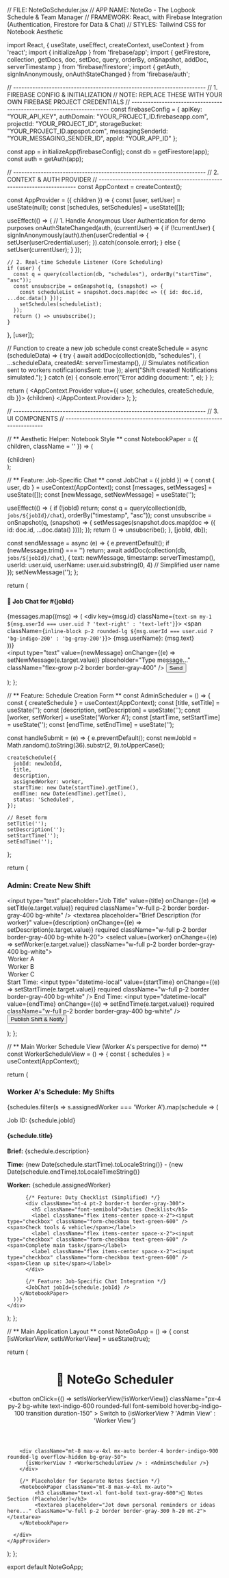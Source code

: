 // FILE: NoteGoScheduler.jsx
// APP NAME: NoteGo - The Logbook Schedule & Team Manager
// FRAMEWORK: React, with Firebase Integration (Authentication, Firestore for Data & Chat)
// STYLES: Tailwind CSS for Notebook Aesthetic

import React, { useState, useEffect, createContext, useContext } from 'react';
import { initializeApp } from 'firebase/app';
import { getFirestore, collection, getDocs, doc, setDoc, query, orderBy, onSnapshot, addDoc, serverTimestamp } from 'firebase/firestore';
import { getAuth, signInAnonymously, onAuthStateChanged } from 'firebase/auth';

// ----------------------------------------------------------------------
// 1. FIREBASE CONFIG & INITIALIZATION
// NOTE: REPLACE THESE WITH YOUR OWN FIREBASE PROJECT CREDENTIALS
// ----------------------------------------------------------------------
const firebaseConfig = {
  apiKey: "YOUR_API_KEY",
  authDomain: "YOUR_PROJECT_ID.firebaseapp.com",
  projectId: "YOUR_PROJECT_ID",
  storageBucket: "YOUR_PROJECT_ID.appspot.com",
  messagingSenderId: "YOUR_MESSAGING_SENDER_ID",
  appId: "YOUR_APP_ID"
};

const app = initializeApp(firebaseConfig);
const db = getFirestore(app);
const auth = getAuth(app);

// ----------------------------------------------------------------------
// 2. CONTEXT & AUTH PROVIDER
// ----------------------------------------------------------------------
const AppContext = createContext();

const AppProvider = ({ children }) => {
  const [user, setUser] = useState(null);
  const [schedules, setSchedules] = useState([]);

  useEffect(() => {
    // 1. Handle Anonymous User Authentication for demo purposes
    onAuthStateChanged(auth, (currentUser) => {
      if (!currentUser) {
        signInAnonymously(auth).then(userCredential => {
          setUser(userCredential.user);
        }).catch(console.error);
      } else {
        setUser(currentUser);
      }
    });

    // 2. Real-time Schedule Listener (Core Scheduling)
    if (user) {
      const q = query(collection(db, "schedules"), orderBy("startTime", "asc"));
      const unsubscribe = onSnapshot(q, (snapshot) => {
        const scheduleList = snapshot.docs.map(doc => ({ id: doc.id, ...doc.data() }));
        setSchedules(scheduleList);
      });
      return () => unsubscribe();
    }
  }, [user]);

  // Function to create a new job schedule
  const createSchedule = async (scheduleData) => {
    try {
      await addDoc(collection(db, "schedules"), {
        ...scheduleData,
        createdAt: serverTimestamp(),
        // Simulates notification sent to workers
        notificationsSent: true 
      });
      alert("Shift created! Notifications simulated.");
    } catch (e) {
      console.error("Error adding document: ", e);
    }
  };

  return (
    <AppContext.Provider value={{ user, schedules, createSchedule, db }}>
      {children}
    </AppContext.Provider>
  );
};

// ----------------------------------------------------------------------
// 3. UI COMPONENTS
// ----------------------------------------------------------------------

// ** Aesthetic Helper: Notebook Style **
const NotebookPaper = ({ children, className = '' }) => (
  <div className={`bg-amber-50 border-r-4 border-gray-400 p-6 shadow-xl ${className}`} style={{
    backgroundImage: `linear-gradient(to bottom, #d6d6d6 1px, transparent 1px), linear-gradient(to right, #d6d6d6 1px, transparent 1px)`,
    backgroundSize: `100% 30px, 30px 100%`, // Horizontal lines every 30px
    backgroundPosition: `0 10px`, // Start line 10px down
  }}>
    {children}
  </div>
);

// ** Feature: Job-Specific Chat **
const JobChat = ({ jobId }) => {
  const { user, db } = useContext(AppContext);
  const [messages, setMessages] = useState([]);
  const [newMessage, setNewMessage] = useState('');

  useEffect(() => {
    if (!jobId) return;
    const q = query(collection(db, `jobs/${jobId}/chat`), orderBy("timestamp", "asc"));
    const unsubscribe = onSnapshot(q, (snapshot) => {
      setMessages(snapshot.docs.map(doc => ({ id: doc.id, ...doc.data() })));
    });
    return () => unsubscribe();
  }, [jobId, db]);

  const sendMessage = async (e) => {
    e.preventDefault();
    if (newMessage.trim() === '') return;
    await addDoc(collection(db, `jobs/${jobId}/chat`), {
      text: newMessage,
      timestamp: serverTimestamp(),
      userId: user.uid,
      userName: user.uid.substring(0, 4) // Simplified user name
    });
    setNewMessage('');
  };

  return (
    <div className="mt-4 border-t border-gray-300 pt-4">
      <h4 className="font-bold text-lg text-indigo-700">💬 Job Chat for #{jobId}</h4>
      <div className="h-40 overflow-y-scroll p-2 bg-white border border-gray-200">
        {messages.map((msg) => (
          <div key={msg.id} className={`text-sm my-1 ${msg.userId === user.uid ? 'text-right' : 'text-left'}`}>
            <span className={`inline-block p-2 rounded-lg ${msg.userId === user.uid ? 'bg-indigo-200' : 'bg-gray-200'}`}>
              <span className="font-semibold">{msg.userName}:</span> {msg.text}
            </span>
          </div>
        ))}
      </div>
      <form onSubmit={sendMessage} className="flex mt-2">
        <input
          type="text"
          value={newMessage}
          onChange={(e) => setNewMessage(e.target.value)}
          placeholder="Type message..."
          className="flex-grow p-2 border border-gray-400"
        />
        <button type="submit" className="ml-2 px-4 py-2 bg-indigo-600 text-white hover:bg-indigo-700">Send</button>
      </form>
    </div>
  );
};

// ** Feature: Schedule Creation Form **
const AdminScheduler = () => {
  const { createSchedule } = useContext(AppContext);
  const [title, setTitle] = useState('');
  const [description, setDescription] = useState('');
  const [worker, setWorker] = useState('Worker A');
  const [startTime, setStartTime] = useState('');
  const [endTime, setEndTime] = useState('');

  const handleSubmit = (e) => {
    e.preventDefault();
    const newJobId = Math.random().toString(36).substr(2, 9).toUpperCase();

    createSchedule({
      jobId: newJobId,
      title,
      description,
      assignedWorker: worker,
      startTime: new Date(startTime).getTime(),
      endTime: new Date(endTime).getTime(),
      status: 'Scheduled',
    });

    // Reset form
    setTitle('');
    setDescription('');
    setStartTime('');
    setEndTime('');
  };

  return (
    <NotebookPaper className="mb-8">
      <h3 className="text-xl font-bold mb-4 text-indigo-800 border-b pb-2">Admin: Create New Shift</h3>
      <form onSubmit={handleSubmit} className="space-y-3">
        <input type="text" placeholder="Job Title" value={title} onChange={(e) => setTitle(e.target.value)} required className="w-full p-2 border border-gray-400 bg-white" />
        <textarea placeholder="Brief Description (for worker)" value={description} onChange={(e) => setDescription(e.target.value)} required className="w-full p-2 border border-gray-400 bg-white h-20"></textarea>
        <select value={worker} onChange={(e) => setWorker(e.target.value)} className="w-full p-2 border border-gray-400 bg-white">
          <option value="Worker A">Worker A</option>
          <option value="Worker B">Worker B</option>
          <option value="Worker C">Worker C</option>
        </select>
        <label className="block text-sm">Start Time:</label>
        <input type="datetime-local" value={startTime} onChange={(e) => setStartTime(e.target.value)} required className="w-full p-2 border border-gray-400 bg-white" />
        <label className="block text-sm">End Time:</label>
        <input type="datetime-local" value={endTime} onChange={(e) => setEndTime(e.target.value)} required className="w-full p-2 border border-gray-400 bg-white" />
        <button type="submit" className="w-full p-3 bg-indigo-600 text-white font-semibold hover:bg-indigo-700 mt-4">Publish Shift & Notify</button>
      </form>
    </NotebookPaper>
  );
};

// ** Main Worker Schedule View (Worker A's perspective for demo) **
const WorkerScheduleView = () => {
  const { schedules } = useContext(AppContext);

  return (
    <div className="p-4">
      <h3 className="text-2xl font-bold mb-4 text-green-700">Worker A's Schedule: My Shifts</h3>
      {schedules.filter(s => s.assignedWorker === 'Worker A').map(schedule => (
        <NotebookPaper key={schedule.id} className="mb-6 border-l-8 border-green-500">
          <p className="text-sm text-gray-500">Job ID: {schedule.jobId}</p>
          <h4 className="text-xl font-bold text-indigo-700">{schedule.title}</h4>
          <p className="mt-1">**Brief:** {schedule.description}</p>
          <p className="mt-2 text-sm">**Time:** {new Date(schedule.startTime).toLocaleString()} - {new Date(schedule.endTime).toLocaleTimeString()}</p>
          <p className="text-sm">**Worker:** {schedule.assignedWorker}</p>

          {/* Feature: Duty Checklist (Simplified) */}
          <div className="mt-4 pt-2 border-t border-gray-300">
            <h5 className="font-semibold">Duties Checklist</h5>
            <label className="flex items-center space-x-2"><input type="checkbox" className="form-checkbox text-green-600" /> <span>Check tools & vehicle</span></label>
            <label className="flex items-center space-x-2"><input type="checkbox" className="form-checkbox text-green-600" /> <span>Complete main task</span></label>
            <label className="flex items-center space-x-2"><input type="checkbox" className="form-checkbox text-green-600" /> <span>Clean up site</span></label>
          </div>
          
          {/* Feature: Job-Specific Chat Integration */}
          <JobChat jobId={schedule.jobId} />
        </NotebookPaper>
      ))}
    </div>
  );
};

// ** Main Application Layout **
const NoteGoApp = () => {
  const [isWorkerView, setIsWorkerView] = useState(true);

  return (
    <AppProvider>
      <div className="min-h-screen bg-gray-100 p-8">
        <header className="bg-indigo-600 text-white p-4 flex justify-between items-center shadow-lg">
          <h1 className="text-3xl font-serif tracking-wider">📒 **NoteGo** Scheduler</h1>
          <button
            onClick={() => setIsWorkerView(!isWorkerView)}
            className="px-4 py-2 bg-white text-indigo-600 rounded-full font-semibold hover:bg-indigo-100 transition duration-150"
          >
            Switch to {isWorkerView ? 'Admin View' : 'Worker View'}
          </button>
        </header>

        <div className="mt-8 max-w-4xl mx-auto border-4 border-indigo-900 rounded-lg overflow-hidden bg-gray-50">
          {isWorkerView ? <WorkerScheduleView /> : <AdminScheduler />}
        </div>
        
        {/* Placeholder for Separate Notes Section */}
        <NotebookPaper className="mt-8 max-w-4xl mx-auto">
             <h3 className="text-xl font-bold text-gray-600">📝 Notes Section (Placeholder)</h3>
             <textarea placeholder="Jot down personal reminders or ideas here..." className="w-full p-2 border border-gray-300 h-20 mt-2"></textarea>
        </NotebookPaper>

      </div>
    </AppProvider>
  );
};

export default NoteGoApp;
